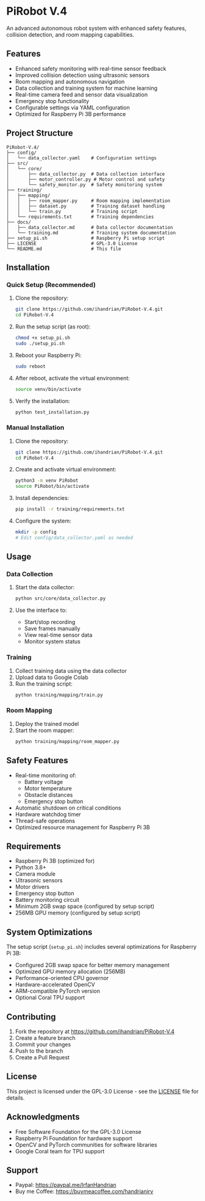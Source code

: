 # PiRobot V.4

An advanced autonomous robot system with enhanced safety features, collision detection, and room mapping capabilities.

## Features

- Enhanced safety monitoring with real-time sensor feedback
- Improved collision detection using ultrasonic sensors
- Room mapping and autonomous navigation
- Data collection and training system for machine learning
- Real-time camera feed and sensor data visualization
- Emergency stop functionality
- Configurable settings via YAML configuration
- Optimized for Raspberry Pi 3B performance

## Project Structure

```
PiRobot-V.4/
├── config/
│   └── data_collector.yaml    # Configuration settings
├── src/
│   └── core/
│       ├── data_collector.py  # Data collection interface
│       ├── motor_controller.py # Motor control and safety
│       └── safety_monitor.py  # Safety monitoring system
├── training/
│   ├── mapping/
│   │   ├── room_mapper.py     # Room mapping implementation
│   │   ├── dataset.py         # Training dataset handling
│   │   └── train.py           # Training script
│   └── requirements.txt       # Training dependencies
├── docs/
│   ├── data_collector.md      # Data collector documentation
│   └── training.md            # Training system documentation
├── setup_pi.sh                # Raspberry Pi setup script
├── LICENSE                    # GPL-3.0 License
└── README.md                  # This file
```

## Installation

### Quick Setup (Recommended)

1. Clone the repository:
   ```bash
   git clone https://github.com/ihandrian/PiRobot-V.4.git
   cd PiRobot-V.4
   ```

2. Run the setup script (as root):
   ```bash
   chmod +x setup_pi.sh
   sudo ./setup_pi.sh
   ```

3. Reboot your Raspberry Pi:
   ```bash
   sudo reboot
   ```

4. After reboot, activate the virtual environment:
   ```bash
   source venv/bin/activate
   ```

5. Verify the installation:
   ```bash
   python test_installation.py
   ```

### Manual Installation

1. Clone the repository:
   ```bash
   git clone https://github.com/ihandrian/PiRobot-V.4.git
   cd PiRobot-V.4
   ```

2. Create and activate virtual environment:
   ```bash
   python3 -m venv PiRobot
   source PiRobot/bin/activate
   ```

3. Install dependencies:
   ```bash
   pip install -r training/requirements.txt
   ```

4. Configure the system:
   ```bash
   mkdir -p config
   # Edit config/data_collector.yaml as needed
   ```

## Usage

### Data Collection
1. Start the data collector:
   ```bash
   python src/core/data_collector.py
   ```

2. Use the interface to:
   - Start/stop recording
   - Save frames manually
   - View real-time sensor data
   - Monitor system status

### Training
1. Collect training data using the data collector
2. Upload data to Google Colab
3. Run the training script:
   ```bash
   python training/mapping/train.py
   ```

### Room Mapping
1. Deploy the trained model
2. Start the room mapper:
   ```bash
   python training/mapping/room_mapper.py
   ```

## Safety Features

- Real-time monitoring of:
  - Battery voltage
  - Motor temperature
  - Obstacle distances
  - Emergency stop button
- Automatic shutdown on critical conditions
- Hardware watchdog timer
- Thread-safe operations
- Optimized resource management for Raspberry Pi 3B

## Requirements

- Raspberry Pi 3B (optimized for)
- Python 3.8+
- Camera module
- Ultrasonic sensors
- Motor drivers
- Emergency stop button
- Battery monitoring circuit
- Minimum 2GB swap space (configured by setup script)
- 256MB GPU memory (configured by setup script)

## System Optimizations

The setup script (`setup_pi.sh`) includes several optimizations for Raspberry Pi 3B:
- Configured 2GB swap space for better memory management
- Optimized GPU memory allocation (256MB)
- Performance-oriented CPU governor
- Hardware-accelerated OpenCV
- ARM-compatible PyTorch version
- Optional Coral TPU support

## Contributing

1. Fork the repository at https://github.com/ihandrian/PiRobot-V.4
2. Create a feature branch
3. Commit your changes
4. Push to the branch
5. Create a Pull Request

## License

This project is licensed under the GPL-3.0 License - see the [LICENSE](LICENSE) file for details.

## Acknowledgments

- Free Software Foundation for the GPL-3.0 License
- Raspberry Pi Foundation for hardware support
- OpenCV and PyTorch communities for software libraries
- Google Coral team for TPU support

## Support

- Paypal: https://paypal.me/IrfanHandrian
- Buy me Coffee: https://buymeacoffee.com/handrianirv
